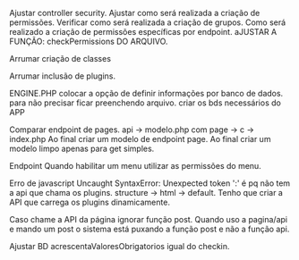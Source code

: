 

Ajustar controller security.
  Ajustar como será realizada a criação de permissões.
  Verificar como será realizada a criação de grupos.
  Como será realizado a criação de permissões específicas por endpoint.
  aJUSTAR A FUNÇÃO: checkPermissions DO ARQUIVO.




Arrumar criação de classes

Arrumar inclusão de plugins.



ENGINE.PHP
colocar a opção de definir informações por banco de dados.
para não precisar ficar preenchendo arquivo.
criar os bds necessários do APP


Comparar endpoint de pages.
  api -> modelo.php
  com
  page -> c -> index.php
  Ao final criar um modelo de endpoint page.
  Ao final criar um modelo limpo apenas para get simples.


Endpoint
  Quando habilitar um menu utilizar as permissões do menu.

Erro de javascript
  Uncaught SyntaxError: Unexpected token ':'
  é pq não tem a api que chama os plugins.
  structure -> html -> default.
  Tenho que criar a API que carrega os plugins dinamicamente.


Caso chame a API da página ignorar função post.
  Quando uso a pagina/api e mando um post o sistema está puxando a função post e não a função api.

Ajustar BD
  acrescentaValoresObrigatorios igual do checkin.